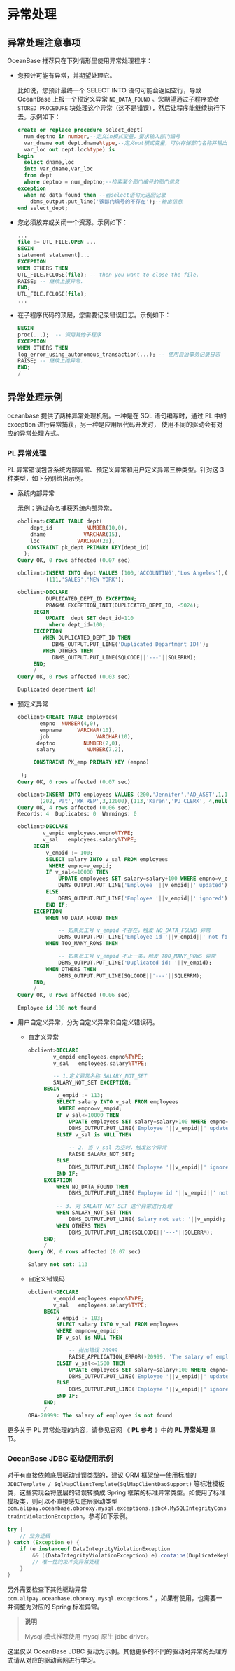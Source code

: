 # 异常处理

## 异常处理注意事项

OceanBase 推荐只在下列情形里使用异常处理程序：

* 您预计可能有异常，并期望处理它。

  比如说，您预计最终一个 SELECT INTO 语句可能会返回空行，导致 OceanBase 上报一个预定义异常 `NO_DATA_FOUND` 。您期望通过子程序或者 `STORED PROCEDURE` 块处理这个异常（这不是错误），然后让程序能继续执行下去。示例如下：

  ```sql
  create or replace procedure select_dept(
    num_deptno in number,--定义in模式变量，要求输入部门编号
    var_dname out dept.dname%type,--定义out模式变量，可以存储部门名称并输出
    var_loc out dept.loc%type) is
  begin
    select dname,loc
    into var_dname,var_loc
    from dept
    where deptno = num_deptno;--检索某个部门编号的部门信息
  exception
    when no_data_found then --若select语句无返回记录
      dbms_output.put_line('该部门编号的不存在');--输出信息
  end select_dept;
  ```

* 您必须放弃或关闭一个资源。示例如下：

  ```sql
  ...
  file := UTL_FILE.OPEN ...
  BEGIN
  statement statement]... 
  EXCEPTION
  WHEN OTHERS THEN
  UTL_FILE.FCLOSE(file); -- then you want to close the file.
  RAISE; -- 继续上报异常.
  END;
  UTL_FILE.FCLOSE(file);
  ...
  ```

* 在子程序代码的顶层，您需要记录错误日志。示例如下：

  ```sql
  BEGIN
  proc(...);  -- 调用其他子程序
  EXCEPTION
  WHEN OTHERS THEN
  log_error_using_autonomous_transaction(...); -- 使用自治事务记录日志
  RAISE; -- 继续上抛异常.
  END;
  /
  ```

## 异常处理示例

oceanbase 提供了两种异常处理机制。一种是在 SQL 语句编写时，通过 PL 中的 exception 进行异常捕获，另一种是应用层代码开发时， 使用不同的驱动会有对应的异常处理方式。

### PL 异常处理

PL 异常错误包含系统内部异常、预定义异常和用户定义异常三种类型。针对这 3 种类型，如下分别给出示例。

* 系统内部异常

  示例：通过命名捕获系统内部异常。

  ```sql
  obclient>CREATE TABLE dept(  
      dept_id           NUMBER(10,0),  
      dname            VARCHAR(15),  
      loc            VARCHAR(20),   
     CONSTRAINT pk_dept PRIMARY KEY(dept_id)
    );
  Query OK, 0 rows affected (0.07 sec)
  
  obclient>INSERT INTO dept VALUES (100,'ACCOUNTING','Los Angeles'),(110,'OPERATIONS','CHICAGO'),
           (111,'SALES','NEW YORK');
  
  obclient>DECLARE
           DUPLICATED_DEPT_ID EXCEPTION;
           PRAGMA EXCEPTION_INIT(DUPLICATED_DEPT_ID, -5024);
       BEGIN
           UPDATE  dept SET dept_id=110
            where dept_id=100;
       EXCEPTION
          WHEN DUPLICATED_DEPT_ID THEN
             DBMS_OUTPUT.PUT_LINE('Duplicated Department ID!');
          WHEN OTHERS THEN
             DBMS_OUTPUT.PUT_LINE(SQLCODE||'---'||SQLERRM);
       END;
       /
  Query OK, 0 rows affected (0.03 sec)
  
  Duplicated department id!
  ```

* 预定义异常

  ```sql
  obclient>CREATE TABLE employees(  
         empno  NUMBER(4,0),  
         empname     VARCHAR(10),  
         job               VARCHAR(10),    
        deptno         NUMBER(2,0), 
        salary          NUMBER(7,2),
  
       CONSTRAINT PK_emp PRIMARY KEY (empno)
    
   );
  Query OK, 0 rows affected (0.07 sec)
  
  obclient>INSERT INTO employees VALUES (200,'Jennifer','AD_ASST',1,15000),
         (202,'Pat','MK_REP',3,12000),(113,'Karen','PU_CLERK', 4,null),(201,'Michael','MK_MAN',3,9000);
  Query OK, 4 rows affected (0.06 sec)
  Records: 4  Duplicates: 0  Warnings: 0
  
  obclient>DECLARE
          v_empid employees.empno%TYPE;
          v_sal   employees.salary%TYPE;
       BEGIN
           v_empid := 100;
           SELECT salary INTO v_sal FROM employees
            WHERE empno=v_empid;
           IF v_sal<=10000 THEN
               UPDATE employees SET salary=salary+100 WHERE empno=v_empid;
               DBMS_OUTPUT.PUT_LINE('Employee '||v_empid||' updated');
           ELSE
               DBMS_OUTPUT.PUT_LINE('Employee '||v_empid||' ignored');
           END IF;
       EXCEPTION
           WHEN NO_DATA_FOUND THEN
  
               -- 如果员工号 v_empid 不存在，触发 NO_DATA_FOUND 异常
               DBMS_OUTPUT.PUT_LINE('Employee id '||v_empid||' not found');
           WHEN TOO_MANY_ROWS THEN
  
               -- 如果员工号 v_empid 不止一条，触发 TOO_MANY_ROWS 异常
               DBMS_OUTPUT.PUT_LINE('Duplicated id: '||v_empid);
           WHEN OTHERS THEN
               DBMS_OUTPUT.PUT_LINE(SQLCODE||'---'||SQLERRM);
       END;
       /
  Query OK, 0 rows affected (0.06 sec)
  
  Employee id 100 not found
  ```

* 用户自定义异常，分为自定义异常和自定义错误码。

  * 自定义异常

    ```sql
    obclient>DECLARE
            v_empid employees.empno%TYPE;
            v_sal   employees.salary%TYPE;
    
            -- 1.定义异常名称 SALARY_NOT_SET
            SALARY_NOT_SET EXCEPTION;
         BEGIN
             v_empid := 113;
             SELECT salary INTO v_sal FROM employees
              WHERE empno=v_empid;
             IF v_sal<=10000 THEN
                 UPDATE employees SET salary=salary+100 WHERE empno=v_empid;
                 DBMS_OUTPUT.PUT_LINE('Employee '||v_empid||' updated');
             ELSIF v_sal is NULL THEN
                 
                 -- 2. 当 v_sal 为空时，触发这个异常
                 RAISE SALARY_NOT_SET;
             ELSE
                 DBMS_OUTPUT.PUT_LINE('Employee '||v_empid||' ignored');
             END IF;
         EXCEPTION
             WHEN NO_DATA_FOUND THEN
                 DBMS_OUTPUT.PUT_LINE('Employee id '||v_empid||' not found');
             
             -- 3. 对 SALARY_NOT_SET 这个异常进行处理
             WHEN SALARY_NOT_SET THEN
                 DBMS_OUTPUT.PUT_LINE('Salary not set: '||v_empid);
             WHEN OTHERS THEN
                 DBMS_OUTPUT.PUT_LINE(SQLCODE||'---'||SQLERRM);
         END;
         /
    Query OK, 0 rows affected (0.07 sec)
    
    Salary not set: 113
    ```

  * 自定义错误码

    ```sql
    obclient>DECLARE
            v_empid employees.empno%TYPE;
            v_sal   employees.salary%TYPE;
         BEGIN
             v_empid := 103;
             SELECT salary INTO v_sal FROM employees
             WHERE empno=v_empid;
             IF v_sal is NULL THEN
    
                 -- 抛出错误 20999
                 RAISE_APPLICATION_ERROR(-20999, 'The salary of employee is not found');
             ELSIF v_sal<=1500 THEN
                 UPDATE employees SET salary=salary+100 WHERE empno=v_empid;
                 DBMS_OUTPUT.PUT_LINE('Employee '||v_empid||' updated');
             ELSE
                 DBMS_OUTPUT.PUT_LINE('Employee '||v_empid||' ignored');
             END IF;
         END;
         /
    ORA-20999: The salary of employee is not found
    ```

更多关于 PL 异常处理的内容，请参见官网 《 **PL 参考** 》中的 **PL 异常处理** 章节。

### OceanBase JDBC 驱动使用示例

对于有直接依赖底层驱动错误类型的，建议 ORM 框架统一使用标准的 `JDBCTemplate / SqlMapClientTemplate(SqlMapClientDaoSupport)` 等标准模板类，这些实现会将底层的错误转换成 Spring 框架的标准异常类型。如使用了标准模板类，则可以不直接感知底层驱动类型`com.alipay.oceanbase.obproxy.mysql.exceptions.jdbc4.MySQLIntegrityConstraintViolationException`，参考如下示例。

```java
try {
    // 业务逻辑
} catch (Exception e) {
    if (e instanceof DataIntegrityViolationException
        && ((DataIntegrityViolationException) e).contains(DuplicateKeyException.class)) {
        // 唯一性约束冲突异常处理
    }
}
```

另外需要检查下其他驱动异常 `com.alipay.oceanbase.obproxy.mysql.exceptions`.\* ，如果有使用，也需要一并调整为对应的 Spring 标准异常。

>**说明**
>
>Mysql 模式推荐使用 mysql 原生 jdbc driver。

这里仅以 OceanBase JDBC 驱动为示例。其他更多的不同的驱动对异常的处理方式请从对应的驱动官网进行学习。
